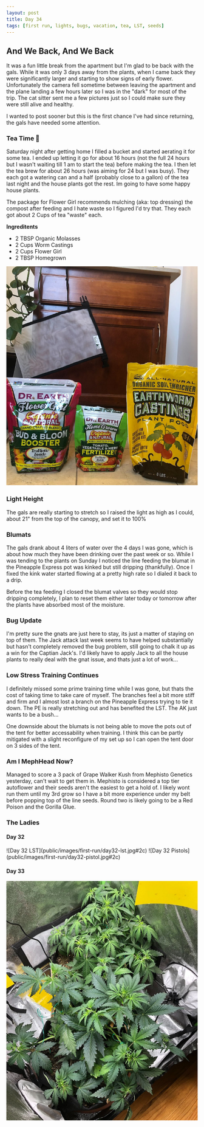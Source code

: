 ```yaml
---
layout: post
title: Day 34
tags: [first run, lights, bugs, vacation, tea, LST, seeds]
---
```


## And We Back, And We Back

It was a fun little break from the apartment but I'm glad to be back with the gals. While it was only 3 days away from the plants, when I came back they were significantly larger and starting to show signs of early flower. Unfortunately the camera fell sometime between leaving the apartment and the plane landing a few hours later so I was in the "dark" for most of the trip. The cat sitter sent me a few pictures just so I could make sure they were still alive and healthy.

I wanted to post sooner but this is the first chance I've had since returning, the gals have needed some attention.

### Tea Time 🍵

Saturday night after getting home I filled a bucket and started aerating it for some tea. I ended up letting it go for about 16 hours (not the full 24 hours but I wasn't waiting till 1 am to start the tea) before making the tea. I then let the tea brew for about 26 hours (was aiming for 24 but I was busy). They each got a watering can and a half (probably close to a gallon) of the tea last night and the house plants got the rest. Im going to have some happy house plants.

The package for Flower Girl recommends mulching (aka: top dressing) the compost after feeding and I hate waste so I figured I'd try that. They each got about 2 Cups of tea "waste" each.  

**Ingreditents**

* 2 TBSP Organic Molasses
* 2 Cups Worm Castings
* 2 Cups Flower Girl
* 2 TBSP Homegrown

![Tea Ingredients](/public/images/first-run/tea-time.jpeg#75)

### Light Height

The gals are really starting to stretch so I raised the light as high as I could, about 21" from the top of the canopy, and set it to 100%

### Blumats

The gals drank about 4 liters of water over the 4 days I was gone, which is about how much they have been drinking over the past week or so. While I was tending to the plants on Sunday I noticed the line feeding the blumat in the Pineapple Express pot was kinked but still dripping (thankfully). Once I fixed the kink water started flowing at a pretty high rate so I dialed it back to a drip.

Before the tea feeding I closed the blumat valves so they would stop dripping completely, I plan to reset them either later today or tomorrow after the plants have absorbed most of the moisture.

### Bug Update

I'm pretty sure the gnats are just here to stay, its just a matter of staying on top of them. The Jack attack last week seems to have helped substantially but hasn't completely removed the bug problem, still going to chalk it up as a win for the Captian Jack's. I'd likely have to apply Jack to all the house plants to really deal with the gnat issue, and thats just a lot of work...

### Low Stress Training Continues

I definitely missed some prime training time while I was gone, but thats the cost of taking time to take care of myself. The branches feel a bit more stiff and firm and I almost lost a branch on the Pineapple Express trying to tie it down. The PE is really stretching out and has benefited the LST. The AK just wants to be a bush...

One downside about the blumats is not being able to move the pots out of the tent for better accessability when training. I think this can be partly mitigated with a slight reconfigure of my set up so I can open the tent door on 3 sides of the tent. 

### Am I MephHead Now?

Managed to score a 3 pack of Grape Walker Kush from Mephisto Genetics yesterday, can't wait to get them in. Mephisto is considered a top tier autoflower and their seeds aren't the easiest to get a hold of. I likely wont run them until my 3rd grow so I have a bit more experience under my belt before popping top of the line seeds. Round two is likely going to be a Red Poison and the Gorilla Glue.

### The Ladies

#### Day 32

<span class="pic-row">
![Day 32 LST](public/images/first-run/day32-lst.jpg#2c)
![Day 32 Pistols](public/images/first-run/day32-pistol.jpg#2c)
</span>

#### Day 33

![Day 33 Both](/public/images/first-run/day33-both.jpg#75)
